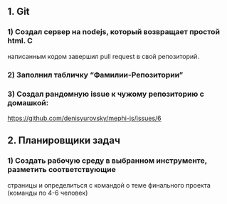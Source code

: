 ## 1. Git
### 1) Создал сервер на nodejs, который возвращает простой html. С
написанным кодом завершил pull request в свой репозиторий.
### 2) Заполнил табличку “Фамилии-Репозитории”
### 3) Создал рандомную issue к чужому репозиторию с домашкой: 
https://github.com/denisyurovsky/mephi-js/issues/6

## 2. Планировщики задач
### 1) Создать рабочую среду в выбранном инструменте, разметить соответствующие
страницы и определиться с командой о теме финального проекта (команды по 4-6
человек)
